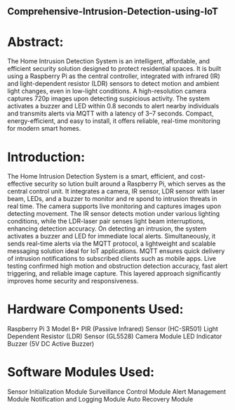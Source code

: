 ## Comprehensive-Intrusion-Detection-using-IoT

# Abstract:
The Home Intrusion Detection System is an intelligent, affordable, and efficient security
 solution designed to protect residential spaces. It is built using a Raspberry Pi as the
 central controller, integrated with infrared (IR) and light-dependent resistor (LDR) sensors
 to detect motion and ambient light changes, even in low-light conditions. A high-resolution
 camera captures 720p images upon detecting suspicious activity. The system activates a
 buzzer and LED within 0.8 seconds to alert nearby individuals and transmits alerts via
 MQTT with a latency of 3–7 seconds. Compact, energy-efficient, and easy to install, it
 offers reliable, real-time monitoring for modern smart homes.

 # Introduction:
 The Home Intrusion Detection System is a smart, efficient, and cost-effective security so
lution built around a Raspberry Pi, which serves as the central control unit. It integrates
 a camera, IR sensor, LDR sensor with laser beam, LEDs, and a buzzer to monitor and re
spond to intrusion threats in real time. The camera supports live monitoring and captures
 images upon detecting movement. The IR sensor detects motion under various lighting
 conditions, while the LDR-laser pair senses light beam interruptions, enhancing detection
 accuracy. On detecting an intrusion, the system activates a buzzer and LED for immediate
 local alerts. Simultaneously, it sends real-time alerts via the MQTT protocol, a lightweight
 and scalable messaging solution ideal for IoT applications. MQTT ensures quick delivery
 of intrusion notifications to subscribed clients such as mobile apps. Live testing confirmed
 high motion and obstruction detection accuracy, fast alert triggering, and reliable image
 capture. This layered approach significantly improves home security and responsiveness.

 # Hardware Components Used:
  Raspberry Pi 3 Model B+
 PIR (Passive Infrared) Sensor (HC-SR501)
 Light Dependent Resistor (LDR) Sensor (GL5528)
 Camera Module
 LED Indicator
 Buzzer (5V DC Active Buzzer)

 # Software Modules Used:
 Sensor Initialization Module
 Surveillance Control Module
 Alert Management Module
 Notification and Logging Module
 Auto Recovery Module
